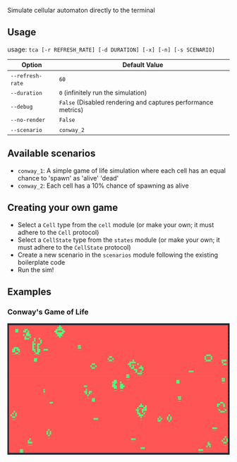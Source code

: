 Simulate cellular automaton directly to the terminal

## Usage

usage: `tca [-r REFRESH_RATE] [-d DURATION] [-x] [-n] [-s SCENARIO]`

| Option           | Default Value                                                 |
|------------------|---------------------------------------------------------------|
| `--refresh-rate` | `60`                                                          |
| `--duration`     | `0` (infinitely run the simulation)                           |
| `--debug`        | `False` (Disabled rendering and captures performance metrics) |
| `--no-render`    | `False`                                                       |
| `--scenario`     | `conway_2`                                                    |

## Available scenarios
- `conway_1`: A simple game of life simulation where each cell has an equal chance to 'spawn' as 'alive' 'dead'
- `conway_2`: Each cell has a 10% chance of spawning as alive

## Creating your own game
- Select a `Cell` type from the `cell` module (or make your own; it must adhere to the `Cell` protocol)
- Select a `CellState` type from the `states` module (or make your own; it must adhere to the `CellState` protocol)
- Create a new scenario in the `scenarios` module following the existing boilerplate code
- Run the sim!

## Examples
### Conway's Game of Life
![Conway's Game of Life](conway.gif)
